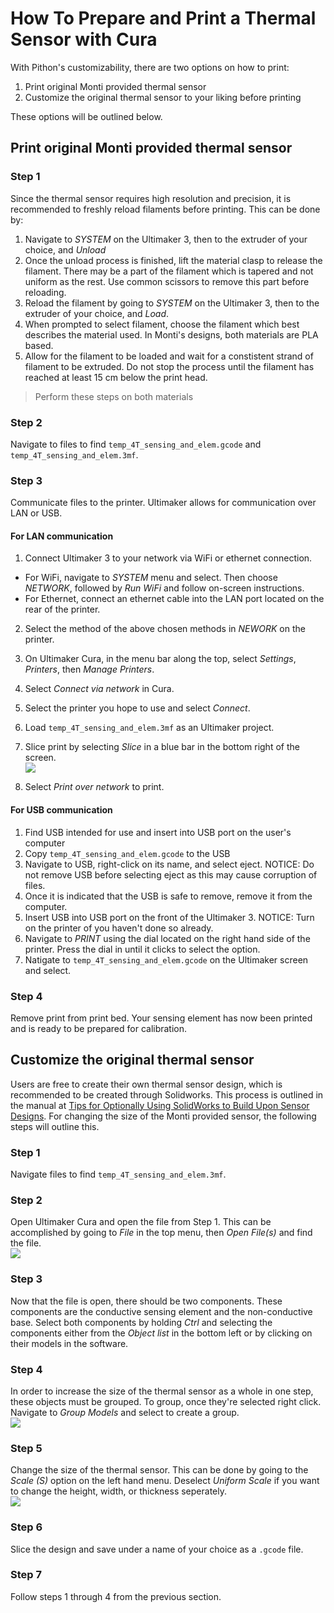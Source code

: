 # How To Prepare and Print a Thermal Sensor with Cura
With Pithon's customizability, there are two options on how to print:
1. Print original Monti provided thermal sensor
2. Customize the original thermal sensor to your liking before printing

These options will be outlined below.
## Print original Monti provided thermal sensor
### Step 1
Since the thermal sensor requires high resolution and precision, it is recommended to freshly reload filaments before printing. This can be done by:
1. Navigate to *SYSTEM* on the Ultimaker 3, then to the extruder of your choice, and *Unload*
2. Once the unload process is finished, lift the material clasp to release the filament. There may be a part of the filament which is tapered and not uniform as the rest. Use common scissors to remove this part before reloading.
3. Reload the filament by going to *SYSTEM* on the Ultimaker 3, then to the extruder of your choice, and *Load*.
4. When prompted to select filament, choose the filament which best describes the material used. In Monti's designs, both materials are PLA based.
5. Allow for the filament to be loaded and wait for a constistent strand of filament to be extruded. Do not stop the process until the filament has reached at least 15 cm below the print head.

> Perform these steps on both materials

### Step 2
Navigate to files to find `temp_4T_sensing_and_elem.gcode` and `temp_4T_sensing_and_elem.3mf`.
### Step 3
Communicate files to the printer. Ultimaker allows for communication over LAN or USB.
#### For LAN communication
1. Connect Ultimaker 3 to your network via WiFi or ethernet connection.
- For WiFi, navigate to *SYSTEM* menu and select. Then choose *NETWORK*, followed by *Run WiFi* and follow on-screen instructions.
- For Ethernet, connect an ethernet cable into the LAN port located on the rear of the printer.
2. Select the method of the above chosen methods in *NEWORK* on the printer.
3. On Ultimaker Cura, in the menu bar along the top, select *Settings*, *Printers*, then *Manage Printers*.
4. Select *Connect via network* in Cura.
5. Select the printer you hope to use and select *Connect*.
6. Load `temp_4T_sensing_and_elem.3mf` as an Ultimaker project.
7. Slice print by selecting *Slice* in a blue bar in the bottom right of the screen. \
![](https://raw.githubusercontent.com/keeganmjgreen/3D-Printed-Sensors-Manual-Demo/main/img/Cura%20for%20Capacitors/Slice.JPG)

8. Select *Print over network* to print.

#### For USB communication
1. Find USB intended for use and insert into USB port on the user's computer
2. Copy `temp_4T_sensing_and_elem.gcode` to the USB
3. Navigate to USB, right-click on its name, and select eject. NOTICE: Do not remove USB before selecting eject as this may cause corruption of files.
4. Once it is indicated that the USB is safe to remove, remove it from the computer.
5. Insert USB into USB port on the front of the Ultimaker 3. NOTICE: Turn on the printer of you haven't done so already.
6. Navigate to *PRINT* using the dial located on the right hand side of the printer. Press the dial in until it clicks to select the option.
7. Natigate to `temp_4T_sensing_and_elem.gcode` on the Ultimaker screen and select.

### Step 4
Remove print from print bed. Your sensing element has now been printed and is ready to be prepared for calibration.
## Customize the original thermal sensor
Users are free to create their own thermal sensor design, which is recommended to be created through Solidworks. This process is outlined in the manual at [Tips for Optionally Using SolidWorks to Build Upon Sensor Designs](https://github.com/keeganmjgreen/3D-Printed-Sensors-Manual-Demo/blob/main/Tips-for-Optionally-Using-SolidWorks-to-Build-Upon-Sensor-Designs.md). For changing the size of the Monti provided sensor, the following steps will outline this.

### Step 1
Navigate files to find `temp_4T_sensing_and_elem.3mf`.

### Step 2
Open Ultimaker Cura and open the file from Step 1. This can be accomplished by going to *File* in the top menu, then *Open File(s)* and find the file. \
![](https://raw.githubusercontent.com/keeganmjgreen/3D-Printed-Sensors-Manual-Demo/main/img/Cura%20for%20Capacitors/Step%202%20for%20customize.JPG)

### Step 3
Now that the file is open, there should be two components. These components are the conductive sensing element and the non-conductive base. Select both components by holding *Ctrl* and selecting the components either from the *Object list* in the bottom left or by clicking on their models in the software.

### Step 4
In order to increase the size of the thermal sensor as a whole in one step, these objects must be grouped. To group, once they're selected right click. Navigate to *Group Models* and select to create a group. \
![](https://raw.githubusercontent.com/keeganmjgreen/3D-Printed-Sensors-Manual-Demo/main/img/Cura%20for%20Capacitors/Grouping%20Models.JPG)

### Step 5
Change the size of the thermal sensor. This can be done by going to the *Scale (S)* option on the left hand menu. Deselect *Uniform Scale* if you want to change the height, width, or thickness seperately. \
![](https://raw.githubusercontent.com/keeganmjgreen/3D-Printed-Sensors-Manual-Demo/main/img/Cura%20for%20Capacitors/Scale%20Change.JPG)

### Step 6
Slice the design and save under a name of your choice as a `.gcode` file.

### Step 7
Follow steps 1 through 4 from the previous section.